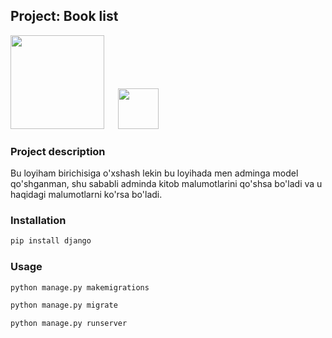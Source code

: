 ## Project: Book list



<img src="https://www.djangoproject.com/m/img/logos/django-logo-negative.png" width="150">
&emsp;
<img src="https://upload.wikimedia.org/wikipedia/commons/thumb/c/c3/Python-logo-notext.svg/1200px-Python-logo-notext.svg.png" width="65">

### Project description

Bu loyiham birichisiga o'xshash lekin bu loyihada men adminga model qo'shganman, shu sababli adminda kitob malumotlarini qo'shsa bo'ladi va u haqidagi malumotlarni ko'rsa bo'ladi. 

### Installation

```bash or another
pip install django
```
### Usage

```bash or another
python manage.py makemigrations

python manage.py migrate

python manage.py runserver
```